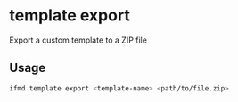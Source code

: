 # template export

Export a custom template to a ZIP file

## Usage

```bash
ifmd template export <template-name> <path/to/file.zip>
```



